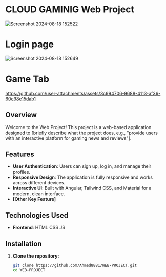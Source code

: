 # CLOUD GAMINIG Web Project

![Screenshot 2024-08-18 152522](https://github.com/user-attachments/assets/021b4702-f604-4783-b5a0-e4b493cf0038)

# Login page 
![Screenshot 2024-08-18 152649](https://github.com/user-attachments/assets/2f2fd3ac-7bdd-4de8-adea-f271ea41de56)
# Game Tab

https://github.com/user-attachments/assets/3c994706-9688-4113-af36-60e98e15dab1


## Overview

Welcome to the Web Project! This project is a web-based application designed to [briefly describe what the project does, e.g., "provide users with an interactive platform for gaming news and reviews"].

## Features

- **User Authentication**: Users can sign up, log in, and manage their profiles.
- **Responsive Design**: The application is fully responsive and works across different devices.
- **Interactive UI**: Built with Angular, Tailwind CSS, and Material for a modern, clean interface.
- **[Other Key Feature]**

## Technologies Used

- **Frontend**: HTML CSS JS

## Installation

1. **Clone the repository:**

   ```bash
   git clone https://github.com/Ahmed8881/WEB-PROJECT.git
   cd WEB-PROJECT
